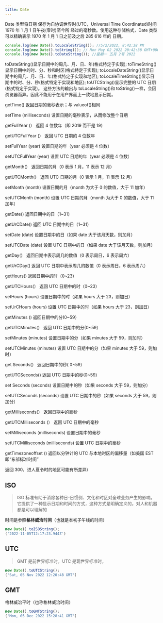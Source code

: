 ```yaml
---
title: Date
---
```


Date 类型将日期 保存为自协调世界时(UTC，Universal Time Coordinated)时间 1970 年 1 月 1 日午夜(零时)至今所 经过的毫秒数。使用这种存储格式，Date 类型可以精确表示 1970 年 1 月 1 日之前及之后 285 616 年的 日期。

```js
console.log(new Date().toLocaleString()); //5/2/2022, 8:42:38 PM
console.log(new Date().toString()); // Mon May 02 2022 20:42:38 GMT+0800 (China Standard Time)
console.log(new Date().toDateString()); //星期一 五月 2号 2022
```

toDateString()显示日期中的周几、月、日、年(格式特定于实现); 
toTimeString()显示日期中的时、分、秒和时区(格式特定于实现); 
toLocaleDateString()显示日期中的周几、月、日、年(格式特定于实现和地区); 
toLocaleTimeString()显示日期中的时、分、秒(格式特定于实现和地区); 
toUTCString()显示完整的 UTC 日期(格式特定于实现)。
这些方法的输出与 toLocaleString()和 toString()一样，会因浏览器而异。因此不能用于在用户界面上一致地显示日期。

getTime() 返回日期的毫秒表示；与 valueof()相同

setTime (milliseconds) 设置日期的毫秒表示，从而修改整个日期

getFullYear (） 返回 4 位数年（即 2019 而不是 19）

getUTCFullYear (） 返回 UTC 日期的 4 位数年

setFullYear (year) 设置日期的年（year 必须是 4 位数）

setUTCFullYear (year) 设置 UTC 日期的年（year 必须是 4 位数）

getMonth(） 返回日期的月（0 表示 1 月，11 表示 12 月）

getUTCMonth(） 返回 UTC 日期的月（0 表示 1 月，11 表示 12 月）

setMonth (month) 设置日期的月（month 为大于 0 的数值，大于 11 加年）

setUTCMonth (month) 设置 UTC 日期的月（month 为大于 0 的数值，大于 11 加年）

getDate() 返回日期中的日（1~31）

getUrCDate() 返回 UTC 日期中的日（1~31）

setDate (date) 设置日期中的日（如果 date 大于该月天数，则加月）

setUTCDate (date) 设置 UTC 日期中的日（如果 date 大于该月天数，则加月）

getDay(） 返回日期中表示周几的数值（0 表示周日，6 表示周六）

getUrCDay() 返回 UTC 日期中表示周几的数值（0 表示周日，6 表示周六）

getHours() 返回日期中的时（0~23）

getUTCHours(） 返回 UTC 日期中的时（0~23）

setHours (hours) 设置日期中的时（如果 hours 大于 23，则加日）

setUrCHours (hours) 设置 UTC 日期中的时（如果 hours 大于 23，则加日）

getMinutes () 返回日期中的分(0~59）

getUTCMinutes(） 返回 UTC 日期中的分(0~59）

setMinutes (minutes) 设置日期中的分（如果 minutes 大于 59，则加时）

setUTCMinutes (minutes) 设置 UTC 日期中的分（如果 minutes 大于 59，则加时）

get Seconds(） 返回日期中的秒( 0~59）

getUTCSeconds() 返回 UTC 日期中的秒(0~59）

set Seconds (seconds) 设置日期中的秒（如果 seconds 大于 59，则加分）

setUTCSeconds (seconds) 设置 UTC 日期中的秒（如果 seconds 大于 59，则加分）

getMilliseconds(） 返回日期中的毫秒

getUTCMilliseconds (） 返回 UTC 日期中的毫秒

setMilliseconds (milliseconds) 设置日期中的毫秒

setUTCMilliseconds (milliseconds) 设置 UTC 日期中的毫秒

getTimezoneoffset () 返回以分钟计的 UTC 与本地时区的偏移量（如美国 EST 即“东部标准时间”

返回 300，进人夏令时的地区可能有所差异）

## ISO

> ISO 标准有助于消除各种日-日惯例、文化和时区对全球业务产生的影响。它提供了一种显示日期和时间的方式，这种方式是明确定义的，对人和机器都是可以理解的

时间是参照**格林威治时间**（也就是本初子午线的时间）

```js
new Date().toISOString();
('2022-11-05T12:17:23.944Z')
```

## UTC

> GMT 是前世界标准时，UTC 是现世界标准时。

```js
new Date().toUTCString();
('Sat, 05 Nov 2022 12:20:48 GMT')
```

## GMT

格林威治平时（也称格林威治时间）

```js
new Date().toGMTString();
('Mon, 05 Dec 2022 15:28:41 GMT')
```
